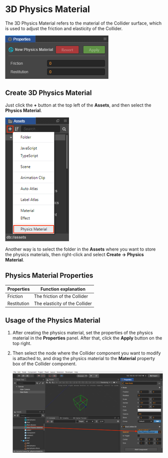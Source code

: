 # 3D Physics Material

The 3D Physics Material refers to the material of the Collider surface, which is used to adjust the friction and elasticity of the Collider.

![](image/material-prop.png)

## Create 3D Physics Material

Just click the **+** button at the top left of the **Assets**, and then select the **Physics Material**.

![](image/create-material.png)

Another way is to select the folder in the **Assets** where you want to store the physics materials, then right-click and select **Create -> Physics Material**.

## Physics Material Properties

| Properties  | Function explanation           |
| ----------- | ----------                     |
| Friction    | The friction of the Collider   |
| Restitution | The elasticity of the Collider |

## Usage of the Physics Material

1. After creating the physics material, set the properties of the physics material in the **Properties** panel. After that, click the **Apply** button on the top right.
2. Then select the node where the Collider component you want to modify is attached to, and drag the physics material to the **Material** property box of the Collider component.

    ![](image/set-material.png)
